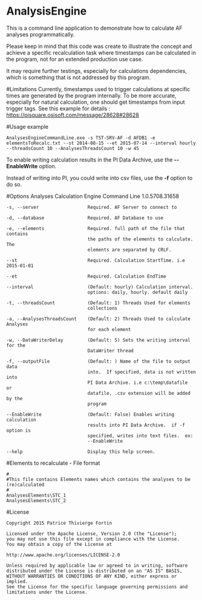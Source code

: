# AnalysisEngine

This is a command line application to demonstrate how to calculate AF analyses programmatically.

Please keep in mind that this code was create to illustrate the concept and achieve a specific recalculation task where timestamps can be calculated in the program, not for an extended production use case.

It may require further testings, especially for calculations dependencies, which is something that is not addressed by this program.

#Limitations
Currently, timestamps used to trigger calculations at specific times are generated by the program internally.
To be more accurate, especially for natural calculation, one should get timestamps from input trigger tags.
See this example for details : https://pisquare.osisoft.com/message/28628#28628


#Usage example

    AnalysesEngineCommandLine.exe -s TST-SRV-AF -d AFDB1 -e elementsToRecalc.txt --st 2014-08-15 --et 2015-07-14 --interval hourly --threadsCount 10 --AnalysesThreadsCount 10 -w 45

To enable writing calculation results in the PI Data Archive, use the **--EnableWrite** option.

Instead of writing into PI, you could write into csv files, use the **-f** option to do so.


#Options
  Analyses Calculation Engine Command Line 1.0.5708.31658
  
    -s, --server                  Required. AF Server to connect to
  
    -d, --database                Required. AF Database to use
  
    -e, --elements                Required. full path of the file that contains
                                  the paths of the elements to calculate. The
                                  elements are separated by CRLF.
  
    --st                          Required. Calculation StartTime. i.e 2015-01-01
  
    --et                          Required. Calculation EndTime
  
    --interval                    (Default: hourly) Calculation interval.
                                  options: daily, hourly. default daily
  
    -t, --threadsCount            (Default: 1) Threads Used for elements
                                  collections
  
    -a, --AnalysesThreadsCount    (Default: 2) Threads Used to calculate Analyses
                                  for each element
  
    -w, --DataWriterDelay         (Default: 5) Sets the writing interval for the
                                  DataWriter thread
  
    -f, --outputFile              (Default: ) Name of the file to output data
                                  into.  If specified, data is not written into
                                  PI Data Archive. i.e c:\temp\datafile  or
                                  datafile, .csv extension will be added by the
                                  program
  
    --EnableWrite                 (Default: False) Enables writing calculation
                                  results into PI Data Archive.  if -f option is
                                  specified, writes into text files.  ex:
                                  --EnableWrite
  
    --help                        Display this help screen.


#Elements to recalculate - File format

    #
    #This file contains Elements names which contains the analyses to be (re)calculated
    #
    AnalysesElements\STC_1
    AnalysesElements\STC_2
    

#License

 
    Copyright 2015 Patrice Thivierge Fortin
 
    Licensed under the Apache License, Version 2.0 (the "License");
    you may not use this file except in compliance with the License.
    You may obtain a copy of the License at
 
    http://www.apache.org/licenses/LICENSE-2.0
 
    Unless required by applicable law or agreed to in writing, software
    distributed under the License is distributed on an "AS IS" BASIS,
    WITHOUT WARRANTIES OR CONDITIONS OF ANY KIND, either express or implied.
    See the License for the specific language governing permissions and
    limitations under the License.
  

